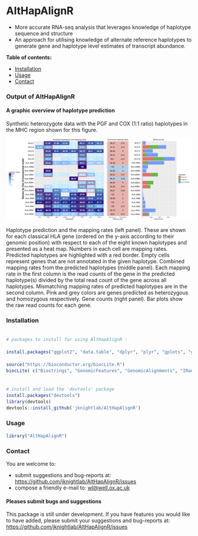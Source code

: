 # AltHapAlignR

* More accurate RNA-seq analysis that leverages knowledge of haplotype sequence and structure
* An approach for utilising knowledge of alternate reference haplotypes to generate gene and haplotype level estimates of transcript abundance. 




**Table of contents:**

* [Installation](#installation)
* [Usage](#usage)
* [Contact](#contact)



### Output of AltHapAlignR

#### A graphic overview of haplotype prediction
Synthetic heterozygote data with the PGF and COX (1:1 ratio) haplotypes in the MHC region shown for this figure.

![](./img/output.png)


Haplotype prediction and the mapping rates (left panel). These are shown for each classical HLA gene (ordered on the y-axis according to their genomic position) with respect to each of the eight known haplotypes and presented as a heat map. Numbers in each cell are mapping rates. Predicted haplotypes are highlighted with a red border. Empty cells represent genes that are not annotated in the given haplotype. Combined mapping rates from the predicted haplotypes (middle panel). Each mapping rate in the first column is the read counts of the gene in the predicted haplotype(s) divided by the total read count of the gene across all haplotypes. Mismatching mapping rates of predicted haplotypes are in the second column. Pink and grey colors are genes predicted as heterozygous and homozygous respectively. Gene counts (right panel). Bar plots show the raw read counts for each gene.  



### Installation

```R

# packages to install for using AltHapAlignR :

install.packages("ggplot2", "data.table", "dplyr", "plyr", "gplots", "grid", "gridExtra", "igraph", "reshape2", "doParallel", "foreach" , "sqldf")

source("https://bioconductor.org/biocLite.R")
biocLite( c("Biostrings", "GenomicFeatures", "GenomicAlignments", "IRanges", "GenomicRanges", "Rsamtools", "rtracklayer", "") )


# install and load the 'devtools' package
install.packages("devtools")
library(devtools)
devtools::install_github('jknightlab/AltHapAlignR')

```


### Usage

```R
library("AltHapAlignR")

```


### Contact

You are welcome to:

* submit suggestions and bug-reports at: <https://github.com/jknightlab/AltHapAlignR/issues>
* compose a friendly e-mail to: <wl@well.ox.ac.uk>



#### Pleases submit bugs and suggestions

This package is still under development. If you have features you would like to have added, please submit your suggestions and bug-reports at: <https://github.com/jknightlab/AltHapAlignR/issues>
